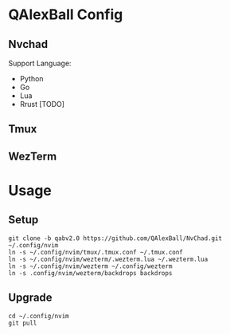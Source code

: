 # QAlexBall Config 

## Nvchad
Support Language:
* Python
* Go
* Lua
* Rrust [TODO]

## Tmux

## WezTerm

# Usage
## Setup 
```shell
git clone -b qabv2.0 https://github.com/QAlexBall/NvChad.git ~/.config/nvim
ln -s ~/.config/nvim/tmux/.tmux.conf ~/.tmux.conf
ln -s ~/.config/nvim/wezterm/.wezterm.lua ~/.wezterm.lua
ln -s ~/.config/nvim/wezterm ~/.config/wezterm
ln -s .config/nvim/wezterm/backdrops backdrops
```

## Upgrade
```shell
cd ~/.config/nvim
git pull
```
